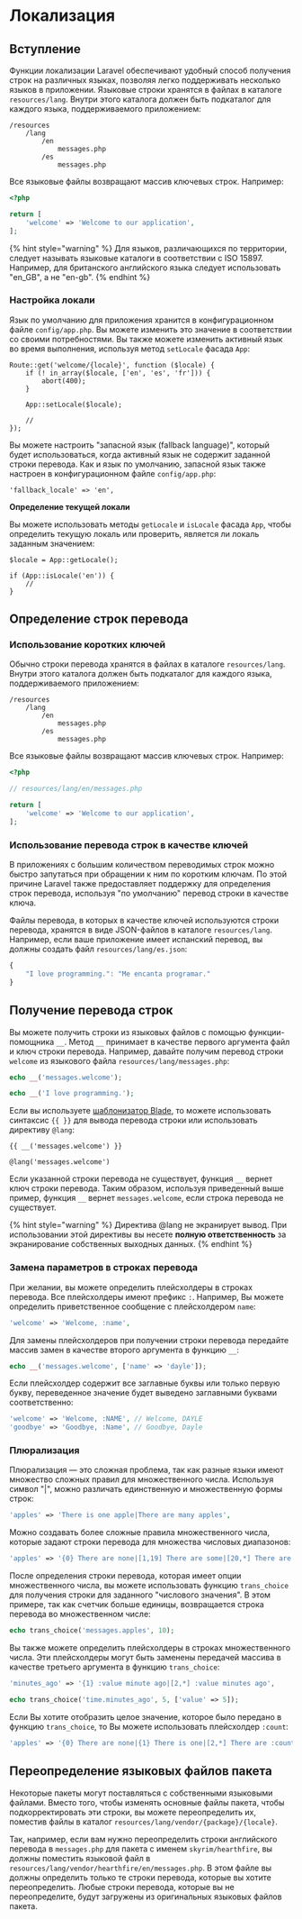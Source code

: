 # Локализация

## Вступление

Функции локализации Laravel обеспечивают удобный способ получения строк на различных языках, позволяя легко поддерживать несколько языков в приложении. Языковые строки хранятся в файлах в каталоге `resources/lang`. Внутри этого каталога должен быть подкаталог для каждого языка, поддерживаемого приложением:

```text
/resources
    /lang
        /en
            messages.php
        /es
            messages.php
```

Все языковые файлы возвращают массив ключевых строк. Например:

```php
<?php

return [
    'welcome' => 'Welcome to our application',
];
```

{% hint style="warning" %}
Для языков, различающихся по территории, следует называть языковые каталоги в соответствии с ISO 15897. Например, для британского английского языка следует использовать "en\_GB", а не "en-gb".
{% endhint %}

### Настройка локали

Язык по умолчанию для приложения хранится в конфигурационном файле `config/app.php`. Вы можете изменить это значение в соответствии со своими потребностями. Вы также можете изменить активный язык во время выполнения, используя метод `setLocale` фасада `App`:

```text
Route::get('welcome/{locale}', function ($locale) {
    if (! in_array($locale, ['en', 'es', 'fr'])) {
        abort(400);
    }

    App::setLocale($locale);

    //
});
```

Вы можете настроить "запасной язык (fallback language)", который будет использоваться, когда активный язык не содержит заданной строки перевода. Как и язык по умолчанию, запасной язык также настроен в конфигурационном файле `config/app.php`:

```text
'fallback_locale' => 'en',
```

**Определение текущей локали**

Вы можете использовать методы `getLocale` и `isLocale` фасада `App`, чтобы определить текущую локаль или проверить, является ли локаль заданным значением:

```text
$locale = App::getLocale();

if (App::isLocale('en')) {
    //
}
```

## Определение строк перевода

### Использование коротких ключей

Обычно строки перевода хранятся в файлах в каталоге `resources/lang`. Внутри этого каталога должен быть подкаталог для каждого языка, поддерживаемого приложением:

```text
/resources
    /lang
        /en
            messages.php
        /es
            messages.php
```

Все языковые файлы возвращают массив ключевых строк. Например:

```php
<?php

// resources/lang/en/messages.php

return [
    'welcome' => 'Welcome to our application',
];
```

### Использование перевода строк в качестве ключей

В приложениях с большим количеством переводимых строк можно быстро запутаться при обращении к ним по коротким ключам. По этой причине Laravel также предоставляет поддержку для определения строк перевода, используя "по умолчанию" перевод строки в качестве ключа.

Файлы перевода, в которых в качестве ключей используются строки перевода, хранятся в виде JSON-файлов в каталоге `resources/lang`. Например, если ваше приложение имеет испанский перевод, вы должны создать файл `resources/lang/es.json`:

```javascript
{
    "I love programming.": "Me encanta programar."
}
```

## Получение перевода строк

Вы можете получить строки из языковых файлов с помощью функции-помощника `__`. Метод `__` принимает в качестве первого аргумента файл и ключ строки перевода. Например, давайте получим перевод строки `welcome` из языкового файла `resources/lang/messages.php`:

```php
echo __('messages.welcome');

echo __('I love programming.');
```

Если вы используете [шаблонизатор Blade](blade.md), то можете использовать синтаксис `{{ }}` для вывода перевода строки или использовать директиву `@lang`:

```markup
{{ __('messages.welcome') }}

@lang('messages.welcome')
```

Если указанной строки перевода не существует, функция `__` вернет ключ строки перевода. Таким образом, используя приведенный выше пример, функция `__` вернет `messages.welcome`, если строка перевода не существует.

{% hint style="warning" %}
Директива @lang не экранирует вывод. При использовании этой директивы вы несете **полную ответственность** за экранирование собственных выходных данных.
{% endhint %}

### Замена параметров в строках перевода

При желании, вы можете определить плейсхолдеры в строках перевода. Все плейсхолдеры имеют префикс `:`. Например, Вы можете определить приветственное сообщение с плейсхолдером `name`:

```php
'welcome' => 'Welcome, :name',
```

Для замены плейсхолдеров при получении строки перевода передайте массив замен в качестве второго аргумента в функцию `__`:

```php
echo __('messages.welcome', ['name' => 'dayle']);
```

Если плейсхолдер содержит все заглавные буквы или только первую букву, переведенное значение будет выведено заглавными буквами соответственно:

```php
'welcome' => 'Welcome, :NAME', // Welcome, DAYLE
'goodbye' => 'Goodbye, :Name', // Goodbye, Dayle
```

### Плюрализация

Плюрализация — это сложная проблема, так как разные языки имеют множество сложных правил для множественного числа. Используя символ "|", можно различать единственную и множественную формы строк:

```php
'apples' => 'There is one apple|There are many apples',
```

Можно создавать более сложные правила множественного числа, которые задают строки перевода для множества числовых диапазонов:

```php
'apples' => '{0} There are none|[1,19] There are some|[20,*] There are many',
```

После определения строки перевода, которая имеет опции множественного числа, вы можете использовать функцию `trans_choice` для получения строки для заданного "числового значения". В этом примере, так как счетчик больше единицы, возвращается строка перевода во множественном числе:

```php
echo trans_choice('messages.apples', 10);
```

Вы также можете определить плейсхолдеры в строках множественного числа. Эти плейсхолдеры могут быть заменены передачей массива в качестве третьего аргумента в функцию `trans_choice`:

```php
'minutes_ago' => '{1} :value minute ago|[2,*] :value minutes ago',

echo trans_choice('time.minutes_ago', 5, ['value' => 5]);
```

Если Вы хотите отобразить целое значение, которое было передано в функцию `trans_choice`, то Вы можете использовать плейсхолдер `:count`:

```php
'apples' => '{0} There are none|{1} There is one|[2,*] There are :count',
```

## Переопределение языковых файлов пакета

Некоторые пакеты могут поставляться с собственными языковыми файлами. Вместо того, чтобы изменять основные файлы пакета, чтобы подкорректировать эти строки, вы можете переопределить их, поместив файлы в каталог `resources/lang/vendor/{package}/{locale}`.

Так, например, если вам нужно переопределить строки английского перевода в `messages.php` для пакета с именем `skyrim/hearthfire`, вы должны поместить языковой файл в `resources/lang/vendor/hearthfire/en/messages.php`. В этом файле вы должны определить только те строки перевода, которые вы хотите переопределить. Любые строки перевода, которые вы не переопределите, будут загружены из оригинальных языковых файлов пакета.

